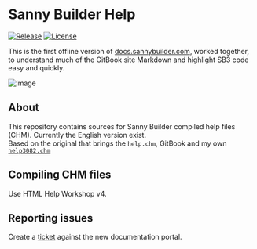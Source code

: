 # Sanny Builder Help
[![Release](https://img.shields.io/github/v/release/MatiDragon-YT/help-system?style=for-the-badge)](https://github.com/MatiDragon-YT/help-system/releases)
[![License](https://img.shields.io/github/license/MatiDragon-YT/help-system?style=for-the-badge)](https://github.com/MatiDragon-YT/help-system/blob/master/LICENSE)

This is the first offline version of [docs.sannybuilder.com](https://docs.sannybuilder.com/), worked together, to understand much of the GitBook site Markdown and highlight SB3 code easy and quickly.

![image](https://user-images.githubusercontent.com/43966706/146648598-1a8849a7-b2a3-4b0a-af48-3538512ceff2.png)

## About
This repository contains sources for Sanny Builder compiled help files (CHM). Currently the English version exist.\
Based on the original that brings the `help.chm`, GitBook and my own [`help3082.chm`](https://github.com/MatiDragon-YT/doc-chm)

## Compiling CHM files
Use HTML Help Workshop v4.

## Reporting issues
Create a [ticket](https://github.com/MatiDragon-YT/help-system/issues/new) against the new documentation portal.
